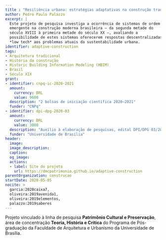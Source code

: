 ```yaml
---
title : "Resiliência urbana: estratégias adaptativas na construção tradicional"
author: Pedro Paulo Palazzo
excerpt: |
  Este projeto de pesquisa investiga a ocorrência de sistemas de ordem
  emergente na construção moderna brasileira — da segunda metade do
  século XVIII à primeira metade do século XX —, avaliando a
  possibilidade de estes sistemas oferecerem respostas descentralizadas e
  *low tech* aos problemas atuais da sustentabilidade urbana.
identifier: adaptive-construction
tags:
- Arquitetura tradicional
- História da construção
- Historic Building Information Modeling (HBIM)
- Brasil
- Século XIX
grant:
- identifier: cnpq-ic-2020-2021
  amount:
    currency: BRL
    value: 9600
  description: "2 bolsas de iniciação científica 2020–2021"
  funder: "CNPq"
- identifier: dpi-dpg-2020-03
  amount:
    currency: BRL
    value: 3000
  description: "Auxílio à elaboração de pesquisas, edital DPI/DPG 03/2020"
  funder: "Universidade de Brasília"
header:
  image:
  image_description:
  caption:
  og_image:
  actions:
  - label: Site do projeto
    url: https://dmcpatrimonio.github.io/adaptive-construction
parentOrganization: construcao
startDate: 2020-05-05
nocite: >
  garcia:2020caixa7,
  oliveira:2019avenida1,
  oliveira:2019elementos,
  palazzo:2019saberes
---
```


Projeto vinculado à linha de pesquisa **Patrimônio Cultural e
Preservação**, área de concentração **Teoria, História e Crítica** do
Programa de Pós-graduação da Faculdade de Arquitetura e Urbanismo da
Universidade de Brasília.

